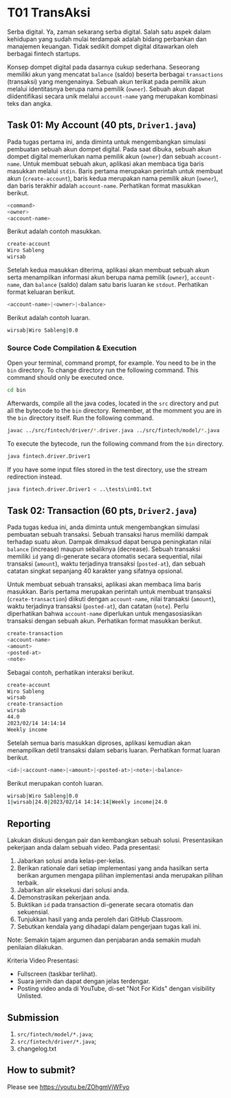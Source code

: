 # T01 TransAksi

Serba digital. Ya, zaman sekarang serba digital. Salah satu aspek dalam kehidupan yang sudah mulai terdampak adalah bidang perbankan dan manajemen keuangan. Tidak sedikit dompet digital ditawarkan oleh berbagai fintech startups.

Konsep dompet digital pada dasarnya cukup sederhana. Seseorang memiliki akun yang mencatat ```balance``` (saldo) beserta berbagai ```transactions``` (transaksi) yang mengenainya. Sebuah akun terikat pada pemilik akun melalui identitasnya berupa nama pemilik (```owner```). Sebuah akun dapat diidentifikasi secara unik melalui ```account-name``` yang merupakan kombinasi teks dan angka.

## Task 01: My Account (40 pts, ```Driver1.java```)

Pada tugas pertama ini, anda diminta untuk mengembangkan simulasi pembuatan sebuah akun dompet digital. Pada saat dibuka, sebuah akun dompet digital memerlukan nama pemilik akun (```owner```) dan sebuah ```account-name```. Untuk membuat sebuah akun, aplikasi akan membaca tiga baris masukkan melalui ```stdin```. Baris pertama merupakan perintah untuk membuat akun (```create-account```), baris kedua merupakan nama pemilik akun (```owner```), dan baris terakhir adalah ```account-name```. Perhatikan format masukkan berikut.

```bash
<command>
<owner>
<account-name>

```

Berikut adalah contoh masukkan.

```bash
create-account
Wiro Sableng
wirsab

```

Setelah kedua masukkan diterima, aplikasi akan membuat sebuah akun serta menampilkan informasi akun berupa nama pemilik (```owner```), ```account-name```, dan ```balance``` (saldo) dalam satu baris luaran ke ```stdout```. Perhatikan format keluaran berikut.

```bash
<account-name>|<owner>|<balance>

```

Berikut adalah contoh luaran.

```bash
wirsab|Wiro Sableng|0.0

```

### Source Code Compilation & Execution

Open your terminal, command prompt, for example. You need to be in the ```bin``` directory. To change directory run the following command. This command should only be executed once.

```bash
cd bin

```

Afterwards, compile all the java codes, located in the ```src``` directory and put all the bytecode to the ```bin``` directory. Remember, at the momment you are in the ```bin``` directory itself. Run the following command.

```bash
javac ../src/fintech/driver/*.driver.java ../src/fintech/model/*.java -d .

```

To execute the bytecode, run the following command from the ```bin``` directory.

```bash
java fintech.driver.Driver1

```

If you have some input files stored in the test directory, use the stream redirection instead.

```bash
java fintech.driver.Driver1 < ..\tests\in01.txt

```

## Task 02: Transaction (60 pts, ```Driver2.java```)

Pada tugas kedua ini, anda diminta untuk mengembangkan simulasi pembuatan sebuah transaksi. Sebuah transaksi harus memiliki dampak terhadap suatu akun. Dampak dimaksud dapat berupa peningkatan nilai ```balance``` (increase) maupun sebaliknya (decrease). Sebuah transaksi memiliki ```id``` yang di-generate secara otomatis secara sequential, nilai transaksi (```amount```), waktu terjadinya transaksi (```posted-at```), dan sebuah catatan singkat sepanjang 40 karakter yang sifatnya opsional.

Untuk membuat sebuah transaksi, aplikasi akan membaca lima baris masukkan. Baris pertama merupakan perintah untuk membuat transaksi (```create-transaction```) diikuti dengan ```account-name```, nilai transaksi (```amount```), waktu terjadinya transaksi (```posted-at```), dan catatan (```note```). Perlu diperhatikan bahwa ```account-name``` diperlukan untuk mengasosiasikan transaksi dengan sebuah akun. Perhatikan format masukkan berikut.

```bash
create-transaction
<account-name>
<amount>
<posted-at>
<note>

```

Sebagai contoh, perhatikan interaksi berikut.

```bash
create-account
Wiro Sableng
wirsab
create-transaction
wirsab
44.0
2023/02/14 14:14:14
Weekly income

```
Setelah semua baris masukkan diproses, aplikasi kemudian akan menampilkan detil transaksi dalam sebaris luaran. Perhatikan format luaran berikut.

```bash
<id>|<account-name>|<amount>|<posted-at>|<note>|<balance>

```

Berikut merupakan contoh luaran.

```bash
wirsab|Wiro Sableng|0.0
1|wirsab|24.0|2023/02/14 14:14:14|Weekly income|24.0

```

## Reporting
Lakukan diskusi dengan pair dan kembangkan sebuah solusi. Presentasikan pekerjaan anda dalam sebuah video. Pada presentasi:
1. Jabarkan solusi anda kelas-per-kelas.
2. Berikan rationale dari setiap implementasi yang anda hasilkan serta berikan argumen mengapa pilihan implementasi anda merupakan pilihan terbaik.
3. Jabarkan alir eksekusi dari solusi anda.
4. Demonstrasikan pekerjaan anda.
5. Buktikan ```id``` pada transaction di-generate secara otomatis dan sekuensial.
6. Tunjukkan hasil yang anda peroleh dari GitHub Classroom.
7. Sebutkan kendala yang dihadapi dalam pengerjaan tugas kali ini.

Note: Semakin tajam argumen dan penjabaran anda semakin mudah penilaian dilakukan.

Kriteria Video Presentasi:
+ Fullscreen (taskbar terlihat).
+ Suara jernih dan dapat dengan jelas terdengar.
+ Posting video anda di YouTube, di-set "Not For Kids" dengan visibility Unlisted.

## Submission
1. ```src/fintech/model/*.java```;
2. ```src/fintech/driver/*.java```;
3. changelog.txt

## How to submit?
Please see https://youtu.be/ZOhgmVjWFyo
